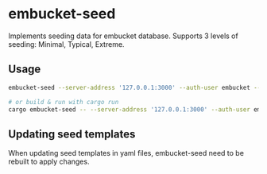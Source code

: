 # embucket-seed

Implements seeding data for embucket database. Supports 3 levels of seeding: Minimal, Typical, Extreme.

## Usage

```bash
embucket-seed --server-address '127.0.0.1:3000' --auth-user embucket --auth-password embucket --seed-variant typical

# or build & run with cargo run
cargo embucket-seed -- --server-address '127.0.0.1:3000' --auth-user embucket --auth-password embucket --seed-variant typical
```

## Updating seed templates

When updating seed templates in yaml files, embucket-seed need to be rebuilt to apply changes.